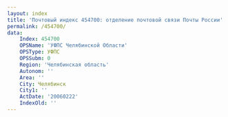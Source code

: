 ```yaml
---
layout: index
title: 'Почтовый индекс 454700: отделение почтовой связи Почты России'
permalink: /454700/
data:
    Index: 454700
    OPSName: 'УФПС Челябинской Области'
    OPSType: УФПС
    OPSSubm: 0
    Region: 'Челябинская область'
    Autonom: ''
    Area: ''
    City: Челябинск
    City1: ''
    ActDate: '20060222'
    IndexOld: ''
---
```

